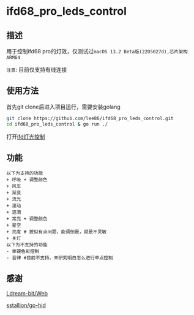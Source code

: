 # ifd68_pro_leds_control

## 描述

用于控制ifd68 pro的灯效，仅测试过`macOS 13.2 Beta版(22D5027d),芯片架构ARM64`

`注意`: 目前仅支持有线连接

## 使用方法

首先git clone后进入项目运行，需要安装golang
```bash
git clone https://github.com/lee86/ifd68_pro_leds_control.git
cd ifd68_pro_leds_control & go run ./
```
打开[ifd灯光控制](http://127.0.0.1:8000/)

## 功能

```git
以下为支持的功能
+ 呼吸 + 调整颜色
+ 风车
+ 渐变
+ 流光
+ 滚动
+ 涟漪
+ 常亮 + 调整颜色
+ 星空
+ 亮度 # 貌似有点问题，能调倒是，就是不灵敏
+ 关灯
以下为不支持的功能
- 单键色彩控制
- 音律 #目前不支持，未研究明白怎么进行单点控制
```

## 感谢

[Ldream-bit/Web](https://github.com/Ldream-bit/Web)

[sstallion/go-hid](https://github.com/sstallion/go-hid)
